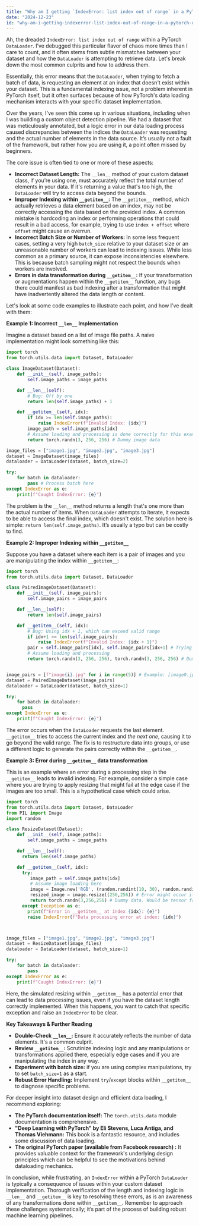 ```yaml
---
title: "Why am I getting `IndexError: list index out of range` in a PyTorch DataLoader?"
date: "2024-12-23"
id: "why-am-i-getting-indexerror-list-index-out-of-range-in-a-pytorch-dataloader"
---
```


Ah, the dreaded `IndexError: list index out of range` within a PyTorch `DataLoader`. I’ve debugged this particular flavor of chaos more times than I care to count, and it often stems from subtle mismatches between your dataset and how the `DataLoader` is attempting to retrieve data. Let's break down the most common culprits and how to address them.

Essentially, this error means that the `DataLoader`, when trying to fetch a batch of data, is requesting an element at an index that doesn't exist within your dataset. This is a fundamental indexing issue, not a problem inherent in PyTorch itself, but it often surfaces because of how PyTorch's data loading mechanism interacts with your specific dataset implementation.

Over the years, I've seen this come up in various situations, including when I was building a custom object detection pipeline. We had a dataset that was meticulously annotated, but a logic error in our data loading process caused discrepancies between the indices the `DataLoader` was requesting and the actual number of elements in the data source. It’s usually not a fault of the framework, but rather how you are using it, a point often missed by beginners.

The core issue is often tied to one or more of these aspects:

*   **Incorrect Dataset Length:** The `__len__` method of your custom dataset class, if you’re using one, must accurately reflect the total number of elements in your data. If it's returning a value that's too high, the `DataLoader` will try to access data beyond the bounds.
*   **Improper Indexing within `__getitem__`:** The `__getitem__` method, which actually retrieves a data element based on an index, may not be correctly accessing the data based on the provided index. A common mistake is hardcoding an index or performing operations that could result in a bad access, for example, trying to use `index + offset` where `offset` might cause an overrun.
*   **Incorrect Batch Size or Number of Workers:** In some less frequent cases, setting a very high `batch_size` relative to your dataset size or an unreasonable number of workers can lead to indexing issues. While less common as a primary source, it can expose inconsistencies elsewhere. This is because batch sampling might not respect the bounds when workers are involved.
*   **Errors in data transformation during `__getitem__`:** If your transformation or augmentations happen within the `__getitem__` function, any bugs there could manifest as bad indexing after a transformation that might have inadvertently altered the data length or content.

Let's look at some code examples to illustrate each point, and how I’ve dealt with them:

**Example 1: Incorrect `__len__` Implementation**

Imagine a dataset based on a list of image file paths. A naive implementation might look something like this:

```python
import torch
from torch.utils.data import Dataset, DataLoader

class ImageDataset(Dataset):
    def __init__(self, image_paths):
        self.image_paths = image_paths

    def __len__(self):
        # Bug: Off by one
        return len(self.image_paths) + 1

    def __getitem__(self, idx):
        if idx >= len(self.image_paths):
            raise IndexError(f"Invalid Index: {idx}")
        image_path = self.image_paths[idx]
        # Assume loading and processing is done correctly for this example
        return torch.randn(3, 256, 256) # Dummy image data

image_files = ["image1.jpg", "image2.jpg", "image3.jpg"]
dataset = ImageDataset(image_files)
dataloader = DataLoader(dataset, batch_size=2)

try:
    for batch in dataloader:
        pass # Process batch here
except IndexError as e:
    print(f"Caught IndexError: {e}")
```

The problem is the `__len__` method returns a length that's one more than the actual number of items. When `DataLoader` attempts to iterate, it expects to be able to access the final index, which doesn't exist. The solution here is simple: `return len(self.image_paths)`. It’s usually a typo but can be costly to find.

**Example 2: Improper Indexing within `__getitem__`**

Suppose you have a dataset where each item is a pair of images and you are manipulating the index within `__getitem__`:

```python
import torch
from torch.utils.data import Dataset, DataLoader

class PairedImageDataset(Dataset):
    def __init__(self, image_pairs):
        self.image_pairs = image_pairs

    def __len__(self):
        return len(self.image_pairs)

    def __getitem__(self, idx):
        # Bug: Using idx + 1, which can exceed valid range
        if idx+1 >= len(self.image_pairs):
            raise IndexError(f"Invalid Index: {idx + 1}")
        pair = self.image_pairs[idx], self.image_pairs[idx+1] # Trying to get a pair
        # Assume loading and processing
        return torch.randn(3, 256, 256), torch.randn(3, 256, 256) # Dummy images


image_pairs = [f"image{i}.jpg" for i in range(5)] # Example: [image0.jpg, image1.jpg, ... , image4.jpg]
dataset = PairedImageDataset(image_pairs)
dataloader = DataLoader(dataset, batch_size=1)

try:
    for batch in dataloader:
      pass
except IndexError as e:
    print(f"Caught IndexError: {e}")
```

The error occurs when the `DataLoader` requests the last element. `__getitem__` tries to access the current index and *the next one*, causing it to go beyond the valid range. The fix is to restructure data into groups, or use a different logic to generate the pairs correctly within the `__getitem__`.

**Example 3: Error during `__getitem__` data transformation**

This is an example where an error during a processing step in the `__getitem__` leads to invalid indexing. For example, consider a simple case where you are trying to apply resizing that might fail at the edge case if the images are too small. This is a hypothetical case which could arise.

```python
import torch
from torch.utils.data import Dataset, DataLoader
from PIL import Image
import random

class ResizeDataset(Dataset):
    def __init__(self, image_paths):
        self.image_paths = image_paths

    def __len__(self):
      return len(self.image_paths)

    def __getitem__(self, idx):
      try:
         image_path = self.image_paths[idx]
         # Assume image loading here
         image = Image.new('RGB', (random.randint(10, 30), random.randint(10, 30))) # Dummy small images, note random size
         resized_image = image.resize((256,256)) # Error might occur if image is too small
         return torch.randn(3,256,256) # Dummy data. Would be tensor from resized image
      except Exception as e:
        print(f"Error in __getitem__ at index {idx}: {e}")
        raise IndexError(f"Data processing error at index: {idx}")



image_files = ["image1.jpg", "image2.jpg", "image3.jpg"]
dataset = ResizeDataset(image_files)
dataloader = DataLoader(dataset, batch_size=1)

try:
    for batch in dataloader:
        pass
except IndexError as e:
    print(f"Caught IndexError: {e}")
```

Here, the simulated resizing within `__getitem__` has a potential error that can lead to data processing issues, even if you have the dataset length correctly implemented. When this happens, you want to catch that specific exception and raise an `IndexError` to be clear.

**Key Takeaways & Further Reading**

*   **Double-Check `__len__`:** Ensure it accurately reflects the number of data elements. It's a common culprit.
*   **Review `__getitem__`:** Scrutinize indexing logic and any manipulations or transformations applied there, especially edge cases and if you are manipulating the index in any way.
*   **Experiment with batch size:** if you are using complex manipulations, try to set `batch_size=1` as a start.
*   **Robust Error Handling:** Implement `try`/`except` blocks within `__getitem__` to diagnose specific problems.

For deeper insight into dataset design and efficient data loading, I recommend exploring:

*   **The PyTorch documentation itself:** The `torch.utils.data` module documentation is comprehensive.
*   **"Deep Learning with PyTorch" by Eli Stevens, Luca Antiga, and Thomas Viehmann:** This book is a fantastic resource, and includes some discussion of data loading.
*   **The original PyTorch paper (available from Facebook research) :** It provides valuable context for the framework's underlying design principles which can be helpful to see the motivations behind dataloading mechanics.

In conclusion, while frustrating, an `IndexError` within a PyTorch `DataLoader` is typically a consequence of issues within your custom dataset implementation. Thorough verification of the length and indexing logic in `__len__` and `__getitem__` is key to resolving these errors, as is an awareness of any transformations done within `__getitem__`. Remember to approach these challenges systematically; it’s part of the process of building robust machine learning pipelines.
